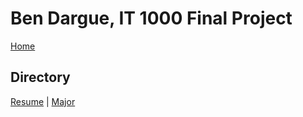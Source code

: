 # **Ben Dargue, IT 1000 Final Project**
[Home](https://github.com/keysor/ITFinal/blob/main/README.md)
## Directory
[Resume](https://github.com/keysor/ITFinal/blob/main/Resume.md) | [Major](https://github.com/keysor/ITFinal/blob/main/Major.md)
